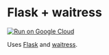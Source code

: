 # Flask + waitress

[![Run on Google Cloud](https://deploy.cloud.run/button.svg)](https://deploy.cloud.run)

Uses [Flask](https://flask.palletsprojects.com/en/1.1.x/) and [waitress](https://docs.pylonsproject.org/projects/waitress/en/latest/).
